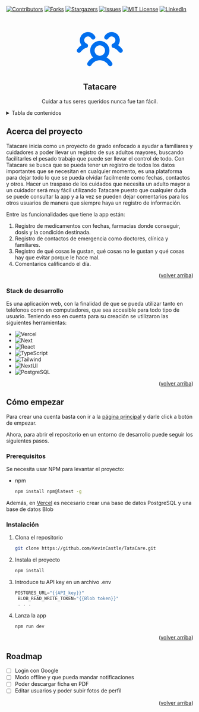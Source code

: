 <a id="readme-top"></a>

[![Contributors][contributors-shield]][contributors-url]
[![Forks][forks-shield]][forks-url]
[![Stargazers][stars-shield]][stars-url]
[![Issues][issues-shield]][issues-url]
[![MIT License][license-shield]][license-url]
[![LinkedIn][linkedin-shield]][linkedin-url]



<!-- PROJECT LOGO -->
<br />
<div align="center">
  <svg xmlns="http://www.w3.org/2000/svg" width="128" height="128" fill="#006FEE" viewBox="0 0 256 256"><path d="M164.38,181.1a52,52,0,1,0-72.76,0,75.89,75.89,0,0,0-30,28.89,12,12,0,0,0,20.78,12,53,53,0,0,1,91.22,0,12,12,0,1,0,20.78-12A75.89,75.89,0,0,0,164.38,181.1ZM100,144a28,28,0,1,1,28,28A28,28,0,0,1,100,144Zm147.21,9.59a12,12,0,0,1-16.81-2.39c-8.33-11.09-19.85-19.59-29.33-21.64a12,12,0,0,1-1.82-22.91,20,20,0,1,0-24.78-28.3,12,12,0,1,1-21-11.6,44,44,0,1,1,73.28,48.35,92.18,92.18,0,0,1,22.85,21.69A12,12,0,0,1,247.21,153.59Zm-192.28-24c-9.48,2.05-21,10.55-29.33,21.65A12,12,0,0,1,6.41,136.79,92.37,92.37,0,0,1,29.26,115.1a44,44,0,1,1,73.28-48.35,12,12,0,1,1-21,11.6,20,20,0,1,0-24.78,28.3,12,12,0,0,1-1.82,22.91Z"></path></svg>

<h2 align="center">Tatacare</h2>
  <p align="center">
    Cuidar a tus seres queridos nunca fue tan fácil.
  </p>
</div>



<!-- TABLE OF CONTENTS -->
<details>
  <summary>Tabla de contenidos</summary>
  <ol>
    <li>
      <a href="#about-the-project">Acerca del proyecto</a>
      <ul>
        <li><a href="#built-with">Stack de desarrollo</a></li>
      </ul>
    </li>
    <li>
      <a href="#getting-started">Cómo empezar</a>
      <ul>
        <li><a href="#prerequisites">Prerequisitos</a></li>
        <li><a href="#installation">Instalación</a></li>
      </ul>
    </li>
    <li><a href="#roadmap">Roadmap</a></li>
  </ol>
</details>



<!-- ABOUT THE PROJECT -->
## Acerca del proyecto


Tatacare inicia como  un proyecto de grado enfocado a ayudar a familiares y cuidadores a poder llevar un registro de sus adultos mayores, buscando facilitarles el pesado trabajo que puede ser llevar el control de todo. Con Tatacare se busca que se pueda tener un registro de todos los datos importantes que se necesitan en cualquier momento, es una plataforma para dejar todo lo que se pueda olvidar facilmente como fechas, contactos y otros. Hacer un traspaso de los cuidados que necesita un adulto mayor a un cuidador será muy fácil utilizando Tatacare puesto que cualquier duda se puede consultar la app y a la vez se pueden dejar comentarios para los otros usuarios de manera que siempre haya un registro de información.

Entre las funcionalidades que tiene la app están:
1. Registro de medicamentos con fechas, farmacias donde conseguir, dosis y la condición destinada.
2. Registro de contactos de emergencia como doctores, clínica y familiares.
3. Registro de qué cosas le gustan, qué cosas no le gustan y qué cosas hay que evitar porque le hace mal.
4. Comentarios calificando el día.

<p align="right">(<a href="#readme-top">volver arriba</a>)</p>



### Stack de desarrollo

Es una aplicación web, con la finalidad de que se pueda utilizar tanto en teléfonos como en computadores, que sea accesible para todo tipo de usuario. Teniendo eso en cuenta para su creación se utilizaron las siguientes herramientas:

* ![Vercel][vercel]
* ![Next][Next.js]
* ![React][React.js]
* ![TypeScript][typescript]
* ![Tailwind][tailwind.css]
* ![NextUI][nextui]
* ![PostgreSQL][postgresql]


<p align="right">(<a href="#readme-top">volver arriba</a>)</p>



<!-- GETTING STARTED -->
## Cómo empezar

Para crear una cuenta basta con ir a la [página principal](https://tata-care.vercel.app/) y darle click a botón de empezar.

Ahora, para abrir el repositorio en un entorno de desarrollo puede seguir los siguientes pasos.

### Prerequisitos

Se necesita usar NPM para levantar el proyecto:
* npm
  ```sh
  npm install npm@latest -g
  ```

Además, en [Vercel](vercel-url) es necesario crear una base de datos PostgreSQL y una base de datos Blob

### Instalación

1. Clona el repositorio
   ```sh
   git clone https://github.com/KevinCastle/TataCare.git
   ```
2. Instala el proyecto
   ```sh
   npm install
   ```
3. Introduce tu API key en un archivo .env
   ```js
   POSTGRES_URL="{{API_key}}"
    BLOB_READ_WRITE_TOKEN="{{Blob token}}"
    . . .
   ```
4. Lanza la app
   ```sh
   npm run dev
   ```

<p align="right">(<a href="#readme-top">volver arriba</a>)</p>



<!-- ROADMAP -->
## Roadmap

- [ ] Login con Google
- [ ] Modo offline y que pueda mandar notificaciones
- [ ] Poder descargar ficha en PDF
- [ ] Editar usuarios y poder subir fotos de perfil

<p align="right">(<a href="#readme-top">volver arriba</a>)</p>



<!-- MARKDOWN LINKS & IMAGES -->

<!-- Contributors -->
[contributors-shield]: https://img.shields.io/github/contributors/github_username/repo_name.svg?style=for-the-badge
[contributors-url]: https://github.com/github_username/repo_name/graphs/contributors
[forks-shield]: https://img.shields.io/github/forks/github_username/repo_name.svg?style=for-the-badge
[forks-url]: https://github.com/github_username/repo_name/network/members
[stars-shield]: https://img.shields.io/github/stars/github_username/repo_name.svg?style=for-the-badge
[stars-url]: https://github.com/github_username/repo_name/stargazers

<!-- External -->
[linkedin-shield]: https://img.shields.io/badge/-LinkedIn-black.svg?style=for-the-badge&logo=linkedin&colorB=555
[linkedin-url]: https://linkedin.com/in/linkedin_username
[web-site]: https://tata-care.vercel.app/
[vercel-url]: https://vercel.com/home

<!-- Issues -->
[issues-shield]: https://img.shields.io/github/issues/github_username/repo_name.svg?style=for-the-badge
[issues-url]: https://github.com/github_username/repo_name/issues

<!-- License -->
[license-shield]: https://img.shields.io/github/license/github_username/repo_name.svg?style=for-the-badge
[license-url]: https://github.com/github_username/repo_name/blob/master/LICENSE.txt

<!-- Build with -->
[Next.js]: https://img.shields.io/badge/next.js-000000?style=for-the-badge&logo=nextdotjs&logoColor=white
[React.js]: https://img.shields.io/badge/React-20232A?style=for-the-badge&logo=react&logoColor=61DAFB
[typescript]: https://img.shields.io/badge/TypeScript-007ACC?style=for-the-badge&logo=typescript&logoColor=white
[tailwind.css]: https://img.shields.io/badge/Tailwind_CSS-38B2AC?style=for-the-badge&logo=tailwind-css&logoColor=white
[postgresql]: https://img.shields.io/badge/PostgreSQL-316192?style=for-the-badge&logo=postgresql&logoColor=white
[vercel]: https://img.shields.io/badge/Vercel-000000?style=for-the-badge&logo=vercel&logoColor=white
[nextui]: https://img.shields.io/badge/nextui-000000?style=for-the-badge&logo=nextui&logoColor=white